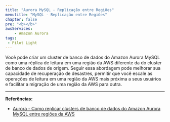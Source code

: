 ```yaml
---
title: "Aurora MySQL - Replicação entre Regiões"
menutitle: "MySQL - Replicação entre Regiões"
chapter: false
pre: "<b></b>"
awsServices: 
    - Amazon Aurora
tags:
 - Pilot Light
---
```


Você pode criar um cluster de banco de dados do Amazon Aurora MySQL como uma réplica de leitura em uma região da AWS diferente da do cluster de banco de dados de origem. Seguir essa abordagem pode melhorar sua capacidade de recuperação de desastres, permitir que você escale as operações de leitura em uma região da AWS mais próxima a seus usuários e facilitar a migração de uma região da AWS para outra. 

---
**Referências:**
- [Aurora - Como replicar clusters de banco de dados do Amazon Aurora MySQL entre regiões da AWS](https://docs.aws.amazon.com/pt_br/AmazonRDS/latest/AuroraUserGuide/AuroraMySQL.Replication.CrossRegion.html)